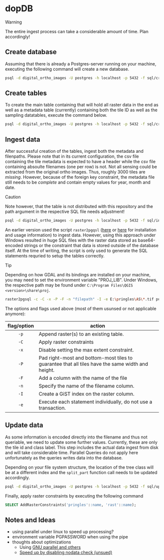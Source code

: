 # dopDB

> [!WARNING]
> The entire ingest process can take a considerable amount of time. Plan accordingly!

## Create database

Assuming that there is already a Postgres-server running on your machine, executing the following command will create a new database.

```bash
psql -d digital_ortho_images -U postgres -h localhost -p 5432 -f sql/create_database.sql
```

## Create tables

To create the main table containing that will hold all raster data in the end as well as a metadata table (currently) containing both the tile ID as well as the sampling datatables, execute the command below.

```bash
psql -d digital_ortho_images -U postgres -h localhost -p 5432 -f sql/create_tables.sql
```

## Ingest data

After successful creation of the tables, ingest both the metadata and filenpaths. Please note that in its current configuration, the csv file containing the tile metadata is expected to have a header while the csv file containing absoulte filenames (one per row) is not.
Not all sensing could be extracted from the original ortho images. Thus, roughly 3000 tiles are *missing*. However, because of the foreign key constraint, the metadata file still needs to be *complete* and contain empty values for year, month and date.

> [!CAUTION]
> Note however, that the table is not distributed with this repository and the path argument in the respective SQL file needs adjustment!

```bash
psql -d digital_ortho_images -U postgres -h localhost -p 5432 -f sql/ingest.sql
```

An earlier version used the script `raster2pgqsl` ([here](https://postgis.net/docs/using_raster_dataman.html) or [here](https://postgis.net/workshops/de/postgis-intro/rasters.html) for installation and usage information) to ingest data. However, using this approach under Windows resulted in huge SQL files with the raster data stored as base64-encoded strings or the constraint that data is stored outside of the database itself. At the time of writing, the script is only used to generate the SQL statements requried to setup the tables correctly.

> [!TIP]
> Depending on how GDAL and its bindings are installed on your machine, you may need to set the environment variable "PROJ_LIB". Under Windows, the respective path may be found under `C:\Program Files\QGIS <version>\share\proj`.

```bash
raster2pgsql -c -C -x -P -F -n "filepath" -I -e E:\pringles\AS\*.tif public.pringles
```

The options and flags used above (most of them usunsed or not applicable anymore):

| **flag/option** | **action**                                                                                       |
|:---------------:|--------------------------------------------------------------------------------------------------|
|       `-p`      | Append raster(s) to an existing table.                                                           |
|       `-C`      | Apply raster constraints                                                                         |
|       `-x`      | Disable setting the max extent constraint.                                                       |
|       `-P`      | Pad right-most and bottom-most tiles to guarantee that all tiles have the same width and height. |
|       `-F`      | Add a column with the name of the file                                                           |
|       `-n`      | Specify the name of the filename column.                                                         |
|       `-I`      | Create a GiST index on the raster column.                                                        |
|       `-e`      | Execute each statement individually, do not use a transaction.                                   |

## Update data

As some information is encoded directly into the filename and thus not queriable, we need to update some further values. Currently, these are only the tile id and class label. This step includes the actual data ingest from disk and will take considerable time. Parallel Queries do not apply here unfortunately as the queries writes data into the database.

Depending on your file system structure, the location of the tree class will be at a different index and the `split_part` function call needs to be updated accordingly.

```bash
psql -d digital_ortho_images -U postgres -h localhost -p 5432 -f sql/update_columns.sql
```

Finally, apply raster constraints by executing the following command

```SQL
SELECT AddRasterConstraints('pringles'::name, 'rast'::name);
```

## Notes and Ideas

- using parallel under linux to speed up processing?
- environment variable PGPASSWORD when using the pipe
- thoughts about optimizations
  - Using [GNU parallel and others](https://gis.stackexchange.com/questions/187796/how-to-speed-up-raster2pgsql)
  - [Speed up by disabling nodata check (unsued)](https://github.com/janne-alatalo/slow-raster2pgsql-workaround)
